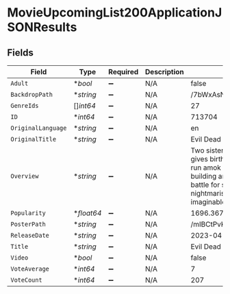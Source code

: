 # MovieUpcomingList200ApplicationJSONResults


## Fields

| Field                                                                                                                                                                                                                                          | Type                                                                                                                                                                                                                                           | Required                                                                                                                                                                                                                                       | Description                                                                                                                                                                                                                                    | Example                                                                                                                                                                                                                                        |
| ---------------------------------------------------------------------------------------------------------------------------------------------------------------------------------------------------------------------------------------------- | ---------------------------------------------------------------------------------------------------------------------------------------------------------------------------------------------------------------------------------------------- | ---------------------------------------------------------------------------------------------------------------------------------------------------------------------------------------------------------------------------------------------- | ---------------------------------------------------------------------------------------------------------------------------------------------------------------------------------------------------------------------------------------------- | ---------------------------------------------------------------------------------------------------------------------------------------------------------------------------------------------------------------------------------------------- |
| `Adult`                                                                                                                                                                                                                                        | **bool*                                                                                                                                                                                                                                        | :heavy_minus_sign:                                                                                                                                                                                                                             | N/A                                                                                                                                                                                                                                            | false                                                                                                                                                                                                                                          |
| `BackdropPath`                                                                                                                                                                                                                                 | **string*                                                                                                                                                                                                                                      | :heavy_minus_sign:                                                                                                                                                                                                                             | N/A                                                                                                                                                                                                                                            | /7bWxAsNPv9CXHOhZbJVlj2KxgfP.jpg                                                                                                                                                                                                               |
| `GenreIds`                                                                                                                                                                                                                                     | []*int64*                                                                                                                                                                                                                                      | :heavy_minus_sign:                                                                                                                                                                                                                             | N/A                                                                                                                                                                                                                                            | 27                                                                                                                                                                                                                                             |
| `ID`                                                                                                                                                                                                                                           | **int64*                                                                                                                                                                                                                                       | :heavy_minus_sign:                                                                                                                                                                                                                             | N/A                                                                                                                                                                                                                                            | 713704                                                                                                                                                                                                                                         |
| `OriginalLanguage`                                                                                                                                                                                                                             | **string*                                                                                                                                                                                                                                      | :heavy_minus_sign:                                                                                                                                                                                                                             | N/A                                                                                                                                                                                                                                            | en                                                                                                                                                                                                                                             |
| `OriginalTitle`                                                                                                                                                                                                                                | **string*                                                                                                                                                                                                                                      | :heavy_minus_sign:                                                                                                                                                                                                                             | N/A                                                                                                                                                                                                                                            | Evil Dead Rise                                                                                                                                                                                                                                 |
| `Overview`                                                                                                                                                                                                                                     | **string*                                                                                                                                                                                                                                      | :heavy_minus_sign:                                                                                                                                                                                                                             | N/A                                                                                                                                                                                                                                            | Two sisters find an ancient vinyl that gives birth to bloodthirsty demons that run amok in a Los Angeles apartment building and thrusts them into a primal battle for survival as they face the most nightmarish version of family imaginable. |
| `Popularity`                                                                                                                                                                                                                                   | **float64*                                                                                                                                                                                                                                     | :heavy_minus_sign:                                                                                                                                                                                                                             | N/A                                                                                                                                                                                                                                            | 1696.367                                                                                                                                                                                                                                       |
| `PosterPath`                                                                                                                                                                                                                                   | **string*                                                                                                                                                                                                                                      | :heavy_minus_sign:                                                                                                                                                                                                                             | N/A                                                                                                                                                                                                                                            | /mIBCtPvKZQlxubxKMeViO2UrP3q.jpg                                                                                                                                                                                                               |
| `ReleaseDate`                                                                                                                                                                                                                                  | **string*                                                                                                                                                                                                                                      | :heavy_minus_sign:                                                                                                                                                                                                                             | N/A                                                                                                                                                                                                                                            | 2023-04-12                                                                                                                                                                                                                                     |
| `Title`                                                                                                                                                                                                                                        | **string*                                                                                                                                                                                                                                      | :heavy_minus_sign:                                                                                                                                                                                                                             | N/A                                                                                                                                                                                                                                            | Evil Dead Rise                                                                                                                                                                                                                                 |
| `Video`                                                                                                                                                                                                                                        | **bool*                                                                                                                                                                                                                                        | :heavy_minus_sign:                                                                                                                                                                                                                             | N/A                                                                                                                                                                                                                                            | false                                                                                                                                                                                                                                          |
| `VoteAverage`                                                                                                                                                                                                                                  | **int64*                                                                                                                                                                                                                                       | :heavy_minus_sign:                                                                                                                                                                                                                             | N/A                                                                                                                                                                                                                                            | 7                                                                                                                                                                                                                                              |
| `VoteCount`                                                                                                                                                                                                                                    | **int64*                                                                                                                                                                                                                                       | :heavy_minus_sign:                                                                                                                                                                                                                             | N/A                                                                                                                                                                                                                                            | 207                                                                                                                                                                                                                                            |